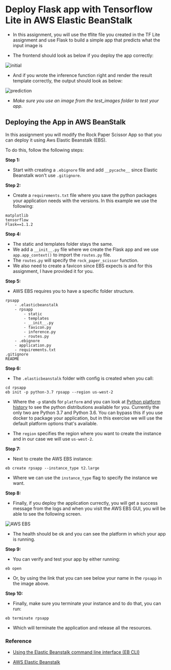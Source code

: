 # Deploy Flask app with Tensorflow Lite in AWS Elastic BeanStalk

- In this assignment, you will use the tflite file you created in the TF Lite assignment and use Flask to build a simple
app that predicts what the input image is

- The frontend should look as below if you deploy the app correctly:

![initial](imgs/initial.png)

- And if you wrote the inference function right and render the result template correctly, the output should look as below:

![prediction](imgs/prediction.png)

- _Make sure you use an image from the test_images folder to test your app_.

## Deploying the App in AWS BeanStalk

In this assignment you will modify the Rock Paper Scissor App so that you can deploy it using Aws Elastic Beanstalk (EBS).

To do this, follow the following steps:

__Step 1:__

- Start with creating a `.ebignore` file and add `__pycache__` since Elastic Beanstalk won't use `.gitignore`.

__Step 2:__

- Create a `requirements.txt` file where you save the python packages your application needs with the versions. In this
example we use the following:

```
matplotlib
tensorflow
Flask==1.1.2
```

__Step 4:__

- The static and templates folder stays the same.
- We add a `__init__.py` file where we create the Flask app and we use `app.app_context()` to import the `routes.py` file.
- The `routes.py` will specify the `rock_paper_scissor` function.
- We also need to create a favicon since EBS expects is and for this assignment, I have provided it for you.

__Step 5:__

- AWS EBS requires you to have a specific folder structure.

```
rpsapp
    - .elasticbeanstalk
    - rpsapp
        - static
        - templates
        - __init__.py
        - favicon.py
        - inference.py
        - routes.py
    - .ebignore
    - application.py
    - requirements.txt
.gitignore
README
```

__Step 6:__

- The `.elasticbeanstalk` folder with config is created when you call:
```
cd rpsapp
eb init -p python-3.7 rpsapp --region us-west-2
```

- Where the `-p` stands for `platform` and you can look at [Python platform history](https://docs.aws.amazon.com/elasticbeanstalk/latest/platforms/platform-history-python.html) to see the python distributions available for you. Currently the only two are Python 3.7 and Python 3.6. You can bypass
this if you use docker to package your application, but in this exercise we will use the default platform options that's
available.

- The `region` specifies the region where you want to create the instance and in our case we will use `us-west-2`.

__Step 7:__

- Next to create the AWS EBS instance:

```
eb create rpsapp --instance_type t2.large
```

- Where we can use the `instance_type` flag to specify the instance we want.

__Step 8:__

- Finally, if you deploy the application currectly, you will get a success message from the logs and when you visit the
AWS EBS GUI, you will be able to see the following screen.

![AWS EBS](imgs/aws_ebs.png)

- The health should be ok and you can see the platform in which your app is running.

__Step 9:__

- You can verify and test your app by either running:

```
eb open
```

- Or, by using the link that you can see below your name in the `rpsapp` in the image above.

__Step 10:__

- Finally, make sure you terminate your instance and to do that, you can run:

```
eb terminate rpsapp
```

- Which will terminate the application and release all the resources.

### Reference

- [Using the Elastic Beanstalk command line interface (EB CLI)](https://docs.aws.amazon.com/elasticbeanstalk/latest/dg/eb-cli3.html)

- [AWS Elastic Beanstalk](https://docs.aws.amazon.com/elasticbeanstalk/latest/dg/Welcome.html)
